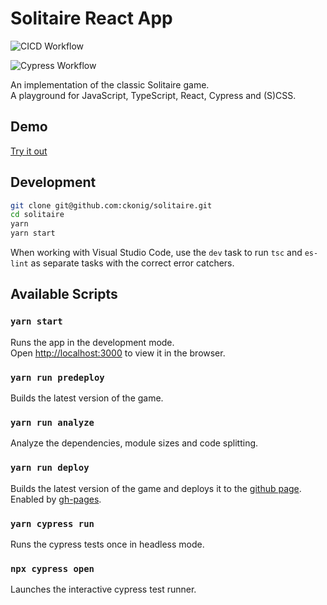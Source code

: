 # Solitaire React App

![CICD Workflow](https://github.com/ckonig/solitaire/workflows/CI/badge.svg?branch=main)

![Cypress Workflow](https://github.com/ckonig/solitaire/workflows/Cypress%20Free/badge.svg?branch=main)

An implementation of the classic Solitaire game.\
A playground for JavaScript, TypeScript, React, Cypress and (S)CSS.

## Demo

[Try it out](https://ckonig.github.io/solitaire)

## Development

```bash
git clone git@github.com:ckonig/solitaire.git
cd solitaire
yarn
yarn start
```

When working with Visual Studio Code, use the `dev` task to run `tsc` and `es-lint` as separate tasks with the correct error catchers.

## Available Scripts

### `yarn start`

Runs the app in the development mode.\
Open [http://localhost:3000](http://localhost:3000) to view it in the browser.

### `yarn run predeploy`

Builds the latest version of the game.

### `yarn run analyze`

Analyze the dependencies, module sizes and code splitting.

### `yarn run deploy`

Builds the latest version of the game and deploys it to the [github page](https://ckonig.github.io/solitaire/).\
Enabled by [gh-pages](https://www.npmjs.com/package/gh-pages).

### `yarn cypress run`

Runs the cypress tests once in headless mode.

### `npx cypress open`

Launches the interactive cypress test runner.
